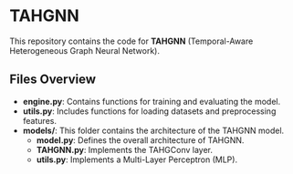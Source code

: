 # TAHGNN

This repository contains the code for **TAHGNN** (Temporal-Aware Heterogeneous Graph Neural Network).

## Files Overview

- **engine.py**: Contains functions for training and evaluating the model.
- **utils.py**: Includes functions for loading datasets and preprocessing features.
- **models/**: This folder contains the architecture of the TAHGNN model.
  - **model.py**: Defines the overall architecture of TAHGNN.
  - **TAHGNN.py**: Implements the TAHGConv layer.
  - **utils.py**: Implements a Multi-Layer Perceptron (MLP).

